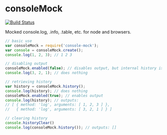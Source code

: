 # consoleMock

[![Build Status](https://travis-ci.org/f-xyz/console-mock.svg)](https://travis-ci.org/f-xyz/console-mock)

Mocked console.log, .info, .table, etc. for node and browsers.

```javascript
// basic use
var consoleMock = require('console-mock');
var console = consoleMock.create();
console.log(1, 2, 3); // 1 2 3

// disabling output
consoleMock.enabled(false); // disables output, but internal history is still written
console.log(3, 2, 1); // does nothing

// retrieving history
var history = consoleMock.history();
console.log(history); // does nothing
consoleMock.enabled(true); // enables output
console.log(history); // outputs:
// [ { method: 'log', arguments: [ 1, 2, 3 ] },
//   { method: 'log', arguments: [ 3, 2, 1 ] } ]

// clearing history
console.historyClear()
console.log(consoleMock.history()); // outputs: []
```